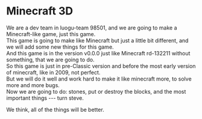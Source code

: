 # Minecraft 3D

We are a dev team in luogu-team 98501, and we are going to make a Minecraft-like game, just this game.\
This game is going to make like Minecraft but just a little bit different, and we will add some new things for this game.\
And this game is in the version v0.0.0 just like Minecraft rd-132211 without something, that we are going to do.\
So this game is just in pre-Classic version and before the most early version of minecraft, like in 2009, not perfect.\
But we will do it well and work hard to make it like minecraft more, to solve more and more bugs.\
Now we are going to do: stones, put or destroy the blocks, and the most important things --- turn steve.

We think, all of the things will be better.
